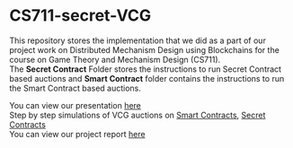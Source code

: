 # CS711-secret-VCG

This repository stores the implementation that we did as a part of our project work on Distributed Mechanism Design using Blockchains for the course on Game Theory and Mechanism Design (CS711).  
The **Secret Contract** Folder stores the instructions to run Secret Contract based auctions and **Smart Contract** folder contains the instructions
to run the Smart Contract based auctions. 


You can view our presentation [here](presentation.pdf)  
Step by step simulations of VCG auctions on [Smart Contracts](https://youtu.be/kgCkKmR4dKw), [Secret Contracts](Secret%20Contracts/Assets/simulation.pdf)  
You can view our project report [here](Group7_Project%20Report.pdf)
